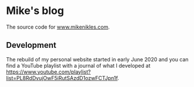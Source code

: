 # Mike's blog

The source code for www.mikenikles.com.

## Development

The rebuild of my personal website started in early June 2020 and
you can find a YouTube playlist with a journal of what I developed
at https://www.youtube.com/playlist?list=PL8RdDvujOwF5iRutSAzdD1ozwFCTJpn1f.